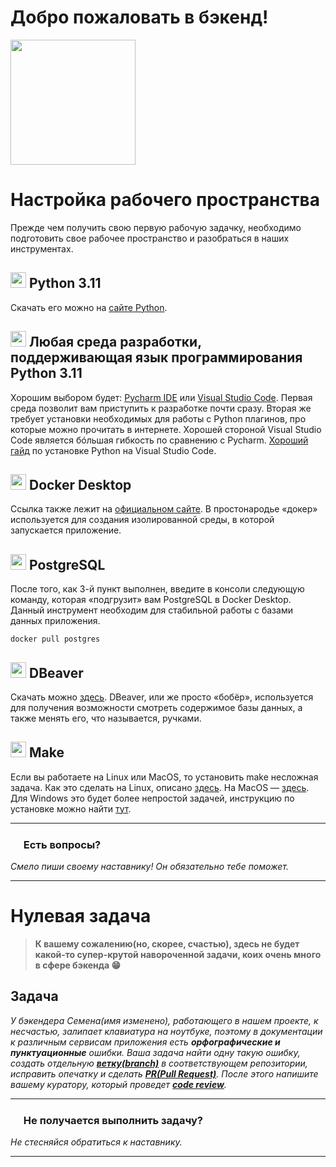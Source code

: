 # Добро пожаловать в бэкенд!
<img src="https://github.com/profcomff/interns/assets/126605382/e3e2f2e7-ff18-4e74-8f16-277362495465" width="200" height="200">

# Настройка рабочего пространства
Прежде чем получить свою первую рабочую задачку, необходимо подготовить свое рабочее пространство и разобраться в наших инструментах.

## <img src="https://github.com/profcomff/interns/assets/126605382/3e35a08a-4639-4821-a9f7-d1dda2420de8" width="25" height="25"> Python 3.11 
   Скачать его можно на [сайте Python](https://www.python.org/).

## <img src="https://github.com/profcomff/interns/assets/126605382/178c56f1-a789-4bc7-baf6-2ea1fee1e063" width="25" height="25"> Любая среда разработки, поддерживающая язык программирования Python 3.11 
   Хорошим выбором будет: [Pycharm IDE](https://www.jetbrains.com/ru-ru/pycharm/) или [Visual Studio Code](https://code.visualstudio.com/download). Первая среда позволит вам приступить к разработке почти сразу. Вторая же требует установки необходимых для работы с Python плагинов, про которые можно прочитать в интернете. Хорошей стороной Visual Studio Code является бóльшая гибкость по сравнению с Pycharm. [Хороший гайд](https://pythonchik.ru/osnovy/python-i-vs-code) по установке Python на Visual Studio Code.

## <img src="https://github.com/profcomff/interns/assets/126605382/294e5d90-310b-43be-b476-ec2fab788823" width="25" height="25"> Docker Desktop 
   Ссылка также лежит на [официальном сайте](https://www.docker.com/products/docker-desktop/). В простонародье «докер» используется для создания изолированной среды, в которой запускается приложение.

## <img src="https://github.com/profcomff/interns/assets/126605382/24932c98-77c0-4248-8d8b-662a779b6a08" width="25" height="25"> PostgreSQL
   После того, как 3-й пункт выполнен, введите в консоли следующую команду, которая «подгрузит» вам PostgreSQL в Docker Desktop.  Данный инструмент необходим для стабильной работы с базами данных приложения.
   ```console
   docker pull postgres
   ```
## <img src="https://github.com/profcomff/interns/assets/126605382/db810440-0aa3-4c99-88a8-ff42b23f9d71" width="25" height="25"> DBeaver 
   Скачать можно [здесь](https://dbeaver.io/). DBeaver, или же просто «бобёр», используется для получения возможности смотреть содержимое базы данных, а также менять его, что называется, ручками.

## <img src="https://github.com/profcomff/interns/assets/126605382/23fff00f-4224-4b5f-96e7-c0448b6f8464" width="25" height="25"> Make
   Если вы работаете на Linux или MacOS, то установить make несложная задача. Как это сделать на Linux, описано [здесь](https://linuxhint.com/install-make-ubuntu/). На MacOS — [здесь](https://formulae.brew.sh/formula/make). Для Windows это будет более непростой задачей, инструкцию по установке можно найти [тут](https://stackoverflow.com/questions/32127524/how-to-install-and-use-make-in-windows).  
   
___
### <img src="https://github.com/profcomff/interns/assets/126605382/c9c4444e-d5d7-4fd7-93d8-2aad73f8254e" width="17" height="17">    Есть вопросы?
   *Смело пиши своему наставнику! Он обязательно тебе поможет.*
___

# Нулевая задача  
> **К вашему сожалению(но, скорее, счастью), здесь не будет какой-то супер-крутой навороченной задачи, коих очень много в сфере бэкенда 😁**

## Задача  

*У бэкендера Семена(имя изменено), работающего в нашем проекте, к несчастью, залипает клавиатура на ноутбуке, поэтому в документации к различным сервисам приложения есть **орфографические и пунктуационные** ошибки. Ваша задача найти одну такую ошибку, создать отдельную [**ветку(branch)**](https://docs.github.com/ru/issues/tracking-your-work-with-issues/creating-a-branch-for-an-issue) в соответствующем репозитории, исправить опечатку и сделать [**PR(Pull Request)**](https://docs.github.com/ru/pull-requests/collaborating-with-pull-requests/proposing-changes-to-your-work-with-pull-requests/creating-a-pull-request). После этого напишите вашему куратору, который проведет [**code review**](https://habr.com/ru/articles/581354/).*

___
### <img src="https://github.com/profcomff/interns/assets/126605382/c9c4444e-d5d7-4fd7-93d8-2aad73f8254e" width="17" height="17">    Не получается выполнить задачу?
   *Не стесняйся обратиться к наставнику.*
___

